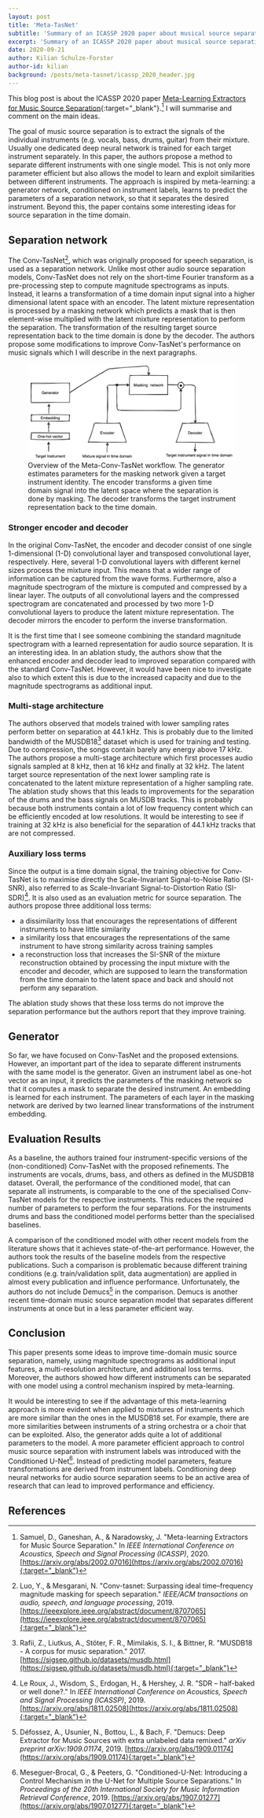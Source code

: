 ```yaml
---
layout: post
title: 'Meta-TasNet'
subtitle: 'Summary of an ICASSP 2020 paper about musical source separation'
excerpt: 'Summary of an ICASSP 2020 paper about musical source separation'
date: 2020-09-21
author: Kilian Schulze-Forster
author-id: kilian
background: /posts/meta-tasnet/icassp_2020_header.jpg
---
```



This blog post is about the ICASSP 2020 paper [Meta-Learning Extractors for Music Source Separation](https://arxiv.org/abs/2002.07016){:target="_blank"}.[^1] I will summarise and comment on the main ideas.


The goal of music source separation is to extract the signals of the individual instruments (e.g. vocals, bass, drums, guitar) from their mixture. Usually one dedicated deep neural network is trained for each target instrument separately. In this paper, the authors propose a method to separate different instruments with one single model. This is not only more parameter efficient but also allows the model to learn and exploit similarities between different instruments. The approach is inspired by meta-learning: a generator network, conditioned on instrument labels, learns to predict the parameters of a separation network, so that it separates the desired instrument. Beyond this, the paper contains some interesting ideas for source separation in the time domain.


## Separation network

The Conv-TasNet[^2], which was originally proposed for speech separation, is used as a separation network. Unlike most other audio source separation models, Conv-TasNet does not rely on the short-time Fourier transform as a pre-processing step to compute magnitude spectrograms as inputs. Instead, it learns a transformation of a time domain input signal into a higher dimensional latent space with an encoder. The latent mixture representation is processed by a masking network which predicts a mask that is then element-wise multiplied with the latent mixture representation to perform the separation. The transformation of the resulting target source representation back to the time domain is done by the decoder. The authors propose some modifications to improve Conv-TasNet's performance on music signals which I will describe in the next paragraphs.

<figure class="figure">
  <img src="/posts/meta-tasnet/meta_tasnet_sketch.png" alt="Meta-Conv-TasNet workflow" class="figure-img img-fluid mx-auto d-flex">
  <figcaption class="figure-caption">
  Overview of the Meta-Conv-TasNet workflow. The generator estimates parameters for the masking network given a target instrument identity. The encoder transforms a given time domain signal into the latent space where the separation is done by masking. The decoder transforms the target instrument representation back to the time domain.
  </figcaption>
</figure>

### Stronger encoder and decoder

In the original Conv-TasNet, the encoder and decoder consist of one single 1-dimensional (1-D) convolutional layer and transposed convolutional layer, respectively. Here, several 1-D convolutional layers with different kernel sizes process the mixture input. This means that a wider range of information can be captured from the wave forms. Furthermore, also a magnitude spectrogram of the mixture is computed and compressed by a linear layer. The outputs of all convolutional layers and the compressed spectrogram are concatenated and processed by two more 1-D convolutional layers to produce the latent mixture representation. The decoder mirrors the encoder to perform the inverse transformation.

It is the first time that I see someone combining the standard magnitude spectrogram with a learned representation for audio source separation. It is an interesting idea. In an ablation study, the authors show that the enhanced encoder and decoder lead to improved separation compared with the standard Conv-TasNet. However, it would have been nice to investigate also to which extent this is due to the increased capacity and due to the magnitude spectrograms as additional input.


### Multi-stage architecture

The authors observed that models trained with lower sampling rates perform better on separation at 44.1 kHz. This is probably due to the limited bandwidth of the MUSDB18[^3] dataset which is used for training and testing. Due to compression, the songs contain barely any energy above 17 kHz. The authors propose a multi-stage architecture which first processes audio signals sampled at 8 kHz, then at 16 kHz and finally at 32 kHz. The latent target source representation of the next lower sampling rate is concatenated to the latent mixture representation of a higher sampling rate. The ablation study shows that this leads to improvements for the separation of the drums and the bass signals on MUSDB tracks. This is probably because both instruments contain a lot of low frequency content which can be efficiently encoded at low resolutions. It would be interesting to see if training at 32 kHz is also beneficial for the separation of 44.1 kHz tracks that are not compressed.

### Auxiliary loss terms

Since the output is a time domain signal, the training objective for Conv-TasNet is to maximise directly the Scale-Invariant Signal-to-Noise Ratio (SI-SNR), also referred to as Scale-Invariant Signal-to-Distortion Ratio (SI-SDR)[^4]. It is also used as an evaluation metric for source separation. The authors propose three additional loss terms:
- a dissimilarity loss that encourages the representations of different instruments to have little similarity
- a similarity loss that encourages the representations of the same instrument to have strong similarity across training samples
- a reconstruction loss that increases the SI-SNR of the mixture reconstruction obtained by processing the input mixture with the encoder and decoder, which are supposed to learn the transformation from the time domain to the latent space and back and should not perform any separation.

The ablation study shows that these loss terms do not improve the separation performance but the authors report that they improve training.


## Generator

So far, we have focused on Conv-TasNet and the proposed extensions. However, an important part of the idea to separate different instruments with the same model is the generator. Given an instrument label as one-hot vector as an input, it predicts the parameters of the masking network so that it computes a mask to separate the desired instrument. An embedding is learned for each instrument. The parameters of each layer in the masking network are derived by two learned linear transformations of the instrument embedding.

## Evaluation Results

As a baseline, the authors trained four instrument-specific versions of the (non-conditioned) Conv-TasNet with the proposed refinements. The instruments are vocals, drums, bass, and others as defined in the MUSDB18 dataset. Overall, the performance of the conditioned model, that can separate all instruments, is comparable to the one of the specialised Conv-TasNet models for the respective instruments. This reduces the required number of parameters to perform the four separations. For the instruments drums and bass the conditioned model performs better than the specialised baselines.

A comparison of the conditioned model with other recent models from the literature shows that it achieves state-of-the-art performance. However, the authors took the results of the baseline models from the respective publications. Such a comparison is problematic because different training conditions (e.g. train/validation split, data augmentation) are applied in almost every publication and influence performance. Unfortunately, the authors do not include Demucs[^5] in the comparison. Demucs is another recent time-domain music source separation model that separates different instruments at once but in a less parameter efficient way.


## Conclusion

This paper presents some ideas to improve time-domain music source separation, namely, using magnitude spectrograms as additional input features, a multi-resolution architecture, and additional loss terms. Moreover, the authors showed how different instruments can be separated with one model using a control mechanism inspired by meta-learning.

It would be interesting to see if the advantage of this meta-learning approach is more evident when applied to mixtures of instruments which are more similar than the ones in the MUSDB18 set. For example, there are more similarities between instruments of a string orchestra or a choir that can be exploited. Also, the generator adds quite a lot of additional parameters to the model. A more parameter efficient approach to control music source separation with instrument labels was introduced with the Conditioned U-Net[^6]. Instead of predicting model parameters, feature transformations are derived from instrument labels. Conditioning deep neural networks for audio source separation seems to be an active area of research that can lead to improved performance and efficiency.


## References

[^1]: Samuel, D., Ganeshan, A., & Naradowsky, J. "Meta-learning Extractors for Music Source Separation." In *IEEE International Conference on Acoustics, Speech and Signal Processing (ICASSP)*, 2020. [https://arxiv.org/abs/2002.07016](https://arxiv.org/abs/2002.07016){:target="_blank"}
[^2]: Luo, Y., & Mesgarani, N. "Conv-tasnet: Surpassing ideal time–frequency magnitude masking for speech separation." *IEEE/ACM transactions on audio, speech, and language processing*, 2019. [https://ieeexplore.ieee.org/abstract/document/8707065](https://ieeexplore.ieee.org/abstract/document/8707065){:target="_blank"}
[^3]: Rafii, Z., Liutkus, A., Stöter, F. R., Mimilakis, S. I., & Bittner, R. "MUSDB18 - A corpus for music separation." 2017. [https://sigsep.github.io/datasets/musdb.html](https://sigsep.github.io/datasets/musdb.html){:target="_blank"}
[^4]: Le Roux, J., Wisdom, S., Erdogan, H., & Hershey, J. R. "SDR – half-baked or well done?." In *IEEE International Conference on Acoustics, Speech and Signal Processing (ICASSP)*, 2019. [https://arxiv.org/abs/1811.02508](https://arxiv.org/abs/1811.02508){:target="_blank"}
[^5]: Défossez, A., Usunier, N., Bottou, L., & Bach, F. "Demucs: Deep Extractor for Music Sources with extra unlabeled data remixed." *arXiv preprint arXiv:1909.01174*, 2019.  [https://arxiv.org/abs/1909.01174](https://arxiv.org/abs/1909.01174){:target="_blank"}
[^6]: Meseguer-Brocal, G., & Peeters, G. "Conditioned-U-Net: Introducing a Control Mechanism in the U-Net for Multiple Source Separations." In *Proceedings of the 20th International Society for Music Information Retrieval Conference*, 2019. [https://arxiv.org/abs/1907.01277](https://arxiv.org/abs/1907.01277){:target="_blank"}

